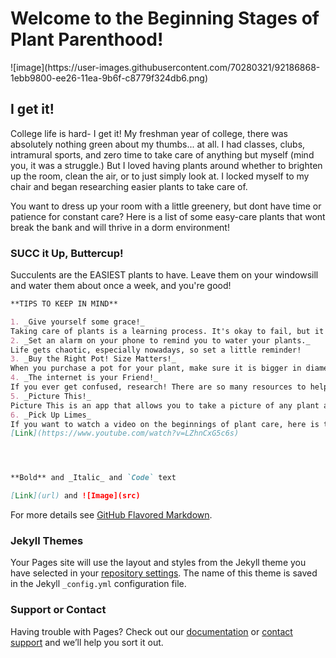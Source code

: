 <h1>Welcome to the Beginning Stages of Plant Parenthood!</h1>
![image](https://user-images.githubusercontent.com/70280321/92186868-1ebb9800-ee26-11ea-9b6f-c8779f324db6.png)

## I get it!

College life is hard- I get it! My freshman year of college, there was absolutely nothing green about my thumbs... at all. I had classes, clubs, intramural sports, and zero time to take care of anything but myself (mind you, it was a struggle.) But I loved having plants around whether to brighten up the room, clean the air, or to just simply look at. I locked myself to my chair and began researching easier plants to take care of.

You want to dress up your room with a little greenery, but dont have time or patience for constant care? Here is a list of some easy-care plants that wont break the bank and will thrive in a dorm environment!

### SUCC it Up, Buttercup!

Succulents are the EASIEST plants to have. Leave them on your windowsill and water them about once a week, and you're good!  

```markdown
**TIPS TO KEEP IN MIND**

1. _Give yourself some grace!_
Taking care of plants is a learning process. It's okay to fail, but it's more important to keep trying! No one is perfect!
2. _Set an alarm on your phone to remind you to water your plants._
Life gets chaotic, especially nowadays, so set a little reminder!
3. _Buy the Right Pot! Size Matters!_
When you purchase a pot for your plant, make sure it is bigger in diameter by at least a few inches. Leave room for the little guy to grow.
4. _The internet is your Friend!_
If you ever get confused, research! There are so many resources to help you out. 
5. _Picture This!_
Picture This is an app that allows you to take a picture of any plant and tells you all about it and how to take care of them! It's free on all devices!
6. _Pick Up Limes_
If you want to watch a video on the beginnings of plant care, here is the link to one of my favorite vegan minimalist youtubers, Sadia. She is super knowledgable, experienced, and overall a great online mentor. Check her out!
[Link](https://www.youtube.com/watch?v=LZhnCxG5c6s)




**Bold** and _Italic_ and `Code` text

[Link](url) and ![Image](src)
```

For more details see [GitHub Flavored Markdown](https://guides.github.com/features/mastering-markdown/).

### Jekyll Themes

Your Pages site will use the layout and styles from the Jekyll theme you have selected in your [repository settings](https://github.com/wheeler2000/wheeler2000.github.io/settings). The name of this theme is saved in the Jekyll `_config.yml` configuration file.

### Support or Contact

Having trouble with Pages? Check out our [documentation](https://docs.github.com/categories/github-pages-basics/) or [contact support](https://github.com/contact) and we’ll help you sort it out.
